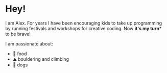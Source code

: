# Hey!

I am Alex. For years I have been encouraging kids to take up programming by running festivals and workshops for creative coding. 
Now **it's my turn*** to be brave!

I am passionate about:

- 🍜 food
- ⛰️ bouldering and climbing
- 🐶 dogs
